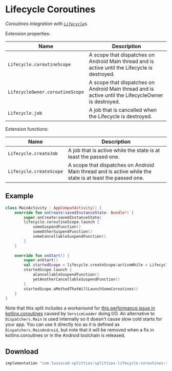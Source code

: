# Lifecycle Coroutines

*Coroutines integration with [`Lifecycle`][lifecycle]s.*

Extension properties:

| **Name** | **Description**
| -------- | ---------------
| `Lifecycle.coroutineScope` | A scope that dispatches on Android Main thread and is active until the Lifecycle is destroyed.
| `LifecycleOwner.coroutineScope` | A scope that dispatches on Android Main thread and is active until the LifecycleOwner is destroyed.
| `Lifecycle.job` | A job that is cancelled when the Lifecycle is destroyed.

Extension functions:

| **Name** | **Description**
| -------- | ---------------
| `Lifecycle.createJob` | A job that is active while the state is at least the passed one.
| `Lifecycle.createScope` | A scope that dispatches on Android Main thread and is active while the state is at least the passed one.

## Example

```kotlin
class MainActivity : AppCompatActivity() {
    override fun onCreate(savedInstanceState: Bundle?) {
        super.onCreate(savedInstanceState)
        lifecycle.coroutineScope.launch {
            someSuspendFunction()
            someOtherSuspendFunction()
            someCancellableSuspendFunction()
        }
    }
    
    override fun onStart() {
        super.onStart()
        val startedScope = lifecycle.createScope(activeWhile = Lifecycle.State.STARTED)
        startedScope.launch {
            aCancellableSuspendFunction()
            yetAnotherCancellableSuspendFunction()
        }
        startedScope.aMethodThatWillLaunchSomeCoroutines()
    }
}
```

Note that this split includes a workaround for [this performance issue in kotlinx.coroutines](
https://github.com/Kotlin/kotlinx.coroutines/issues/878) caused by `ServiceLoader` doing I/O.
An alternative to `Dispatchers.Main` is used internally so it doesn't cause slow cold starts for
your app. You can use it directly too as it is defined as `Dispatchers.MainAndroid`, but note that
it will be removed when a fix in kotlinx.coroutines or in the Android toolchain is released.

## Download

```groovy
implementation "com.louiscad.splitties:splitties-lifecycle-coroutines:$splitties_version"
```

[lifecycle]: https://developer.android.com/reference/kotlin/androidx/lifecycle/Lifecycle
